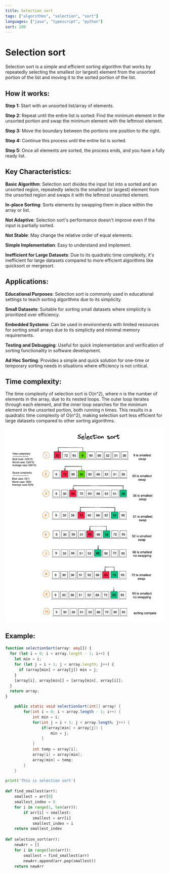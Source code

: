 ```yaml
---
title: Selection sort
tags: ["algorithms", "selection", "sort"]
languages: ["java", "typescript", "python"]
sort: 200
---
```


# Selection sort

Selection sort is a simple and efficient sorting algorithm that works by repeatedly selecting the smallest (or largest) element from the unsorted portion of the list and moving it to the sorted portion of the list.

## How it works:

**Step 1:** Start with an unsorted list/array of elements.

**Step 2:** Repeat until the entire list is sorted: Find the minimum element in the unsorted portion and swap the minimum element with the leftmost element.

**Step 3:** Move the boundary between the portions one position to the right.

**Step 4:** Continue this process until the entire list is sorted.

**Step 5:** Once all elements are sorted, the process ends, and you have a fully ready list.

## Key Characteristics:

**Basic Algorithm**: Selection sort divides the input list into a sorted and an unsorted region, repeatedly selects the smallest (or largest) element from the unsorted region and swaps it with the leftmost unsorted element.

**In-place Sorting**: Sorts elements by swapping them in place within the array or list.

**Not Adaptive**: Selection sort's performance doesn't improve even if the input is partially sorted.

**Not Stable**: May change the relative order of equal elements.

**Simple Implementation**: Easy to understand and implement.

**Inefficient for Large Datasets**: Due to its quadratic time complexity, it's inefficient for large datasets compared to more efficient algorithms like quicksort or mergesort.

## Applications:

**Educational Purposes**: Selection sort is commonly used in educational settings to teach sorting algorithms due to its simplicity.

**Small Datasets**: Suitable for sorting small datasets where simplicity is prioritized over efficiency.

**Embedded Systems**: Can be used in environments with limited resources for sorting small arrays due to its simplicity and minimal memory requirements.

**Testing and Debugging**: Useful for quick implementation and verification of sorting functionality in software development.

**Ad Hoc Sorting**: Provides a simple and quick solution for one-time or temporary sorting needs in situations where efficiency is not critical.

## Time complexity:

The time complexity of selection sort is O(n^2), where n is the number of elements in the array, due to its nested loops. The outer loop iterates through each element, and the inner loop searches for the minimum element in the unsorted portion, both running n times. This results in a quadratic time complexity of O(n^2), making selection sort less efficient for large datasets compared to other sorting algorithms.

![Selection sort](https://raw.githubusercontent.com/AndersDeath/holy-theory/main/images/selection-sort.png)

## Example:

```typescript
function selectionSort(array: any[]) {
  for (let i = 0; i < array.length - 1; i++) {
    let min = i;
    for (let j = i + 1; j < array.length; j++) {
      if (array[min] > array[j]) min = j;
    }
    [array[i], array[min]] = [array[min], array[i]];
  }
  return array;
}
```

<!-- ignore start -->

```java
	public static void selectionSort(int[] array) {
		for(int i = 0; i < array.length - 1; i++) {
			int min = i;
			for(int j = i + 1; j < array.length; j++) {
				if(array[min] > array[j]) {
					min = j;
				}
			}
			int temp = array[i];
			array[i] = array[min];
			array[min] = temp;
		}
	}
```

```python
print('This is selection sort')

def find_smallest(arr):
    smallest = arr[0]
    smallest_index = 0
    for i in range(1, len(arr)):
        if arr[i] < smallest:
            smallest = arr[i]
            smallest_index = i
    return smallest_index

def selection_sort(arr):
    newArr = []
    for i in range(len(arr)):
        smallest = find_smallest(arr)
        newArr.append(arr.pop(smallest))
    return newArr

```

<!-- ignore end -->
